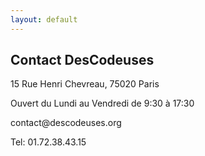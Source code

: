 ```yaml
---
layout: default
---
```



<section id="contactDescodeuses">
    <h1>Contact DesCodeuses</h1>
    <div>
        <p>15 Rue Henri Chevreau, 75020 Paris</p>
        <p>Ouvert du Lundi au Vendredi de 9:30 à 17:30</p>
        <p>contact@descodeuses.org</p>
        <p>Tel: 01.72.38.43.15</p>
    </div>
</section>
